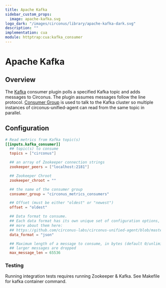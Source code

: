 ```yaml
---
title: Apache Kafka
sidebar_custom_props:
  image: apache-kafka.svg
logo_dark: "/images/circonus/library/apache-kafka-dark.svg"
description: ""
implementation: cua
module: httptrap:cua:kafka_consumer
---
```


# Apache Kafka

## Overview

The [Kafka](http://kafka.apache.org/) consumer plugin polls a specified Kafka
topic and adds messages to Circonus. The plugin assumes messages follow the
line protocol. [Consumer Group](http://godoc.org/github.com/wvanbergen/kafka/consumergroup)
is used to talk to the Kafka cluster so multiple instances of circonus-unified-agent can read
from the same topic in parallel.

## Configuration

```toml
# Read metrics from Kafka topic(s)
[[inputs.kafka_consumer]]
  ## topic(s) to consume
  topics = ["circonus"]

  ## an array of Zookeeper connection strings
  zookeeper_peers = ["localhost:2181"]

  ## Zookeeper Chroot
  zookeeper_chroot = ""

  ## the name of the consumer group
  consumer_group = "circonus_metrics_consumers"

  ## Offset (must be either "oldest" or "newest")
  offset = "oldest"

  ## Data format to consume.
  ## Each data format has its own unique set of configuration options, read
  ## more about them here:
  ## https://github.com/circonus-labs/circonus-unified-agent/blob/master/docs/DATA_FORMATS_INPUT.md
  data_format = "json"

  ## Maximum length of a message to consume, in bytes (default 0/unlimited);
  ## larger messages are dropped
  max_message_len = 65536
```

### Testing

Running integration tests requires running Zookeeper & Kafka. See Makefile
for kafka container command.
